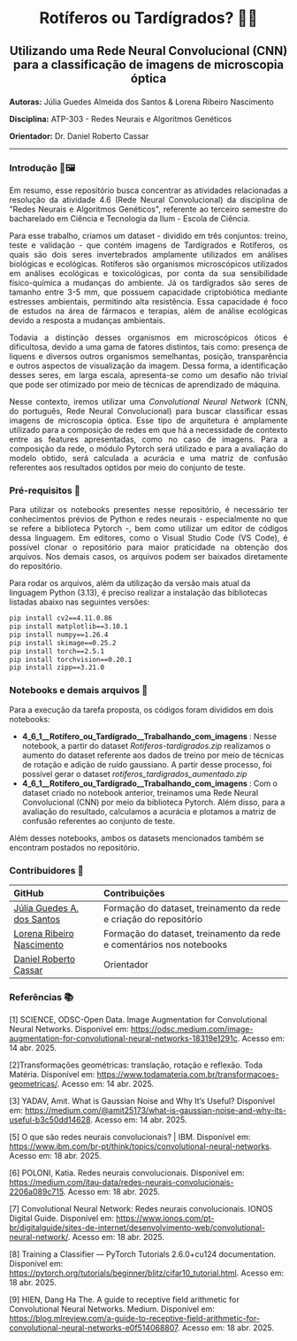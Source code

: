 # <p align="center"> **Rotíferos ou Tardígrados?** 🔬🧠 </p>
## <p align="center"> Utilizando uma Rede Neural Convolucional (CNN) para a classificação de imagens de microscopia óptica </p>


**Autoras:** Júlia Guedes Almeida dos Santos & Lorena Ribeiro Nascimento

**Disciplina:**  ATP-303 - Redes Neurais e Algoritmos Genéticos 

**Orientador:** Dr. Daniel Roberto Cassar

*** 
### Introdução 🔬🖼️
<p align= "justify">
Em resumo, esse repositório busca concentrar as atividades relacionadas a resolução da atividade 4.6 (Rede Neural Convolucional) da disciplina de "Redes Neurais e Algoritmos Genéticos", referente ao terceiro semestre do bacharelado em Ciência e Tecnologia da Ilum - Escola de Ciência. 
</p>

<p align= "justify">
Para esse trabalho, criamos um dataset - dividido em três conjuntos: treino, teste e validação - que contém imagens de Tardígrados e Rotíferos, os quais são dois seres invertebrados amplamente utilizados em análises biológicas e ecológicas. Rotíferos são organismos microscópicos utilizados em análises ecológicas e toxicológicas, por conta da sua sensibilidade físico-química a mudanças do ambiente. Já os tardígrados são seres de tamanho entre 3-5 mm, que possuem capacidade criptobiótica mediante estresses ambientais, permitindo alta resistência. Essa capacidade é foco de estudos na área de fármacos e terapias, além de análise ecológicas devido a resposta a mudanças ambientais.
</p>

<p align= "justify">
Todavia a distinção desses organismos em microscópicos óticos é dificultosa, devido a uma gama de fatores distintos, tais como: presença de liquens e diversos outros organismos semelhantas, posição, transparência e outros aspectos de visualização da imagem. Dessa forma, a identificação desses seres, em larga escala, apresenta-se como um desafio não trivial que pode ser otimizado por meio de técnicas de aprendizado de máquina. 
</p>

<p align= "justify">
Nesse contexto, iremos utilizar uma <em>Convolutional Neural Network</em> (CNN, do português, Rede Neural Convolucional) para buscar classificar essas imagens de microscopia óptica. Esse tipo de arquitetura é amplamente utilizado para a composição de redes em que há a necessidade de contexto entre as features apresentadas, como no caso de imagens. Para a composição da rede, o módulo Pytorch será utilizado e para a avaliação do modelo obtido, será calculada a acurácia e uma matriz de confusão referentes aos resultados optidos por meio do conjunto de teste.
</p>

### Pré-requisitos 📄
<p align= "justify">
Para utilizar os notebooks presentes nesse repositório, é necessário ter conhecimentos prévios de Python e redes neurais - especialmente no que se refere a biblioteca Pytorch -, bem como utilizar um editor de códigos dessa linguagem. Em editores, como o Visual Studio Code (VS Code), é possível clonar o repositório para maior praticidade na obtenção dos arquivos. Nos demais casos, os arquivos podem ser baixados diretamente do repositório.
</p>

Para rodar os arquivos, além da utilização da versão mais atual da linguagem Python (3.13), é preciso realizar a instalação das bibliotecas listadas abaixo nas seguintes versões:
```bash
pip install cv2==4.11.0.86
pip install matplotlib==3.10.1
pip install numpy==1.26.4
pip install skimage==0.25.2
pip install torch==2.5.1
pip install torchvision==0.20.1
pip install zipp==3.21.0
```

### Notebooks e demais arquivos 📓
Para a execução da tarefa proposta, os códigos foram divididos em dois notebooks:
<ul>
  <li> <strong> 4_6_1__Rotífero_ou_Tardígrado__Trabalhando_com_imagens </strong>: Nesse notebook, a partir do dataset <em>Rotiferos-tardigrados.zip</em> realizamos o aumento do dataset referente aos dados de treino por meio de técnicas de rotação e adição de ruído gaussiano. A partir desse processo, foi possível gerar o dataset <em>rotiferos_tardigrados_aumentado.zip</em></li>
  <li> <strong> 4_6_1__Rotífero_ou_Tardígrado__Trabalhando_com_imagens </strong>: Com o dataset criado no notebook anterior, treinamos uma Rede Neural Convolucional (CNN) por meio da biblioteca Pytorch. Além disso, para a avaliação do resultado, calculamos a acurácia e plotamos a matriz de confusão referentes ao conjunto de teste. </li>
</ul>
Além desses notebooks, ambos os datasets mencionados também se encontram postados no repositório.

### Contribuidores 👥

| GitHub | Contribuições |
|:-----|:--------------|
| [Júlia Guedes A. dos Santos](https://github.com/JuliaGuedesASantos) | Formação do dataset, treinamento da rede e criação do repositório |
| [Lorena Ribeiro Nascimento](https://github.com/lorena881) | Formação do dataset, treinamento da rede e comentários nos notebooks |
| [Daniel Roberto Cassar](https://github.com/drcassar) | Orientador |

### Referências 📚
[1] SCIENCE, ODSC-Open Data. Image Augmentation for Convolutional Neural Networks. Disponível em: <https://odsc.medium.com/image-augmentation-for-convolutional-neural-networks-18319e1291c>. Acesso em: 14 abr. 2025.

[2]Transformações geométricas: translação, rotação e reflexão. Toda Matéria. Disponível em: <https://www.todamateria.com.br/transformacoes-geometricas/>. Acesso em: 14 abr. 2025.

[3] YADAV, Amit. What is Gaussian Noise and Why It’s Useful? Disponível em: <https://medium.com/@amit25173/what-is-gaussian-noise-and-why-its-useful-b3c50dd14628>. Acesso em: 14 abr. 2025.

[5] O que são redes neurais convolucionais? | IBM. Disponível em: <https://www.ibm.com/br-pt/think/topics/convolutional-neural-networks>. Acesso em: 18 abr. 2025.

[6] POLONI, Katia. Redes neurais convolucionais. Disponível em: <https://medium.com/itau-data/redes-neurais-convolucionais-2206a089c715>. Acesso em: 18 abr. 2025.

[7] Convolutional Neural Network: Redes neurais convolucionais. IONOS Digital Guide. Disponível em: <https://www.ionos.com/pt-br/digitalguide/sites-de-internet/desenvolvimento-web/convolutional-neural-network/>. Acesso em: 18 abr. 2025.

[8] Training a Classifier — PyTorch Tutorials 2.6.0+cu124 documentation. Disponível em: <https://pytorch.org/tutorials/beginner/blitz/cifar10_tutorial.html>. Acesso em: 18 abr. 2025.

[9] HIEN, Dang Ha The. A guide to receptive field arithmetic for Convolutional Neural Networks. Medium. Disponível em: <https://blog.mlreview.com/a-guide-to-receptive-field-arithmetic-for-convolutional-neural-networks-e0f514068807>. Acesso em: 18 abr. 2025.

